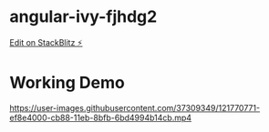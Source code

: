 # angular-ivy-fjhdg2

[Edit on StackBlitz ⚡️](https://stackblitz.com/edit/angular-ivy-fjhdg2)

# Working Demo

https://user-images.githubusercontent.com/37309349/121770771-ef8e4000-cb88-11eb-8bfb-6bd4994b14cb.mp4

